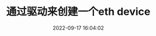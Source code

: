 ---
title: 通过驱动来创建一个eth device
date: 2022-09-17 16:04:02
index_img: https://github.com/sisyphus1212/images/blob/main/mk-2022-09-20-18-49-08.png?raw=true
categories:
- [linux,网络开发,网卡驱动]
tags:
 - linux
 - 网卡驱动
 - kernel
---